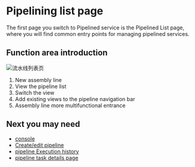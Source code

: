 # Pipelining list page

The first page you switch to Pipelined service is the Pipelined List page, where you will find common entry points for managing pipelined services.

## Function area introduction
![&#x6D41;&#x6C34;&#x7EBF;&#x5217;&#x8868;&#x9875;](../../.gitbook/assets/image%20%2827%29.png)

1. New assembly line
2. View the pipeline list
3. Switch the view
4. Add existing views to the pipeline navigation bar
5. Assembly line more multifunctional entrance
## Next you may need
* [console](../console.md)
* [Create/edit pipeline](pipeline-edit/)
* [pipeline Execution history](pipeline-build-history.md)
* [pipeline task details page](pipeline-build-detail/)
